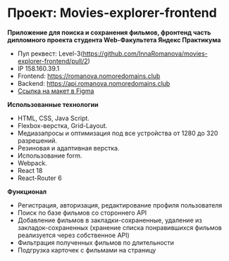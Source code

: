 # Проект: Movies-explorer-frontend

**Приложение для поиска и сохранения фильмов, фронтенд часть дипломного проекта студента Web-Факультета Яндекс Практикума**

* Пул реквест: Level-3(https://github.com/InnaRomanova/movies-explorer-frontend/pull/2)
* IP 158.160.39.1
* Frontend: https://romanova.nomoredomains.club
* Backend: https://api.romanova.nomoredomains.club
* [Ссылка на макет в Figma](https://disk.yandex.ru/d/jxtSL826MjigTw)

**Использованные технологии**

* HTML, CSS, Java Script.
* Flexbox-верстка, Grid-Layout.
* Медиазапросы и оптимизация под все устройства от 1280 до 320 разрешений.
* Резиновая и адаптивная верстка.
* Использование form.
* Webpack.
* React 18
* React-Router 6

**Функционал**
* Регистрация, авторизация, редактирование профиля пользователя
* Поиск по базе фильмов со стороннего API
* Добавление фильмов в закладки-сохраненные, удаление из закладок-сохраненных (хранение списка понравившихся фильмов реализуется через собственное API)
* Фильтрация полученных фильмов по длительности
* Подгрузка карточек с фильмами на страницу